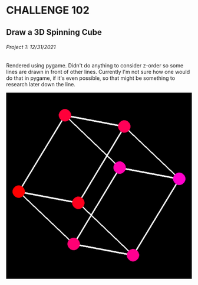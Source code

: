 # CHALLENGE 102
## Draw a 3D Spinning Cube
###### Project 1: 12/31/2021

Rendered using pygame.
Didn't do anything to consider z-order so some lines are drawn in front of other lines. Currently I'm not sure how one would do that in pygame, if it's even possible, so that might be something to research later down the line.

![Image of the project](/ChallengesFolder/102-SpinningCube/Python/cubeImage.png)